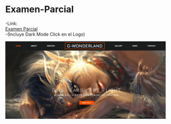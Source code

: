 # Examen-Parcial
-Link:  
[Examen Parcial](https://lgcarlinf.github.io/Examen-Parcial/)  
-(Incluye Dark Mode Click en el Logo)  

![](img/preview.png)
